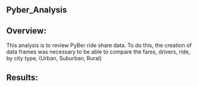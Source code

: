 Pyber_Analysis
--------------------------


Overview:
----
This analysis is to review PyBer ride share data.
To do this, the creation of data frames was necessary to be able to compare the fares, drivers, ride, by city type, (Urban, Suburban, Rural)


Results:
----































































